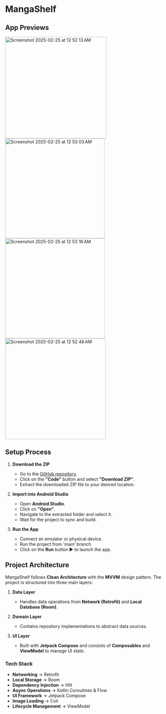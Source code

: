# MangaShelf

## App Previews

<img width="327" alt="Screenshot 2025-02-25 at 12 52 13 AM" src="https://github.com/user-attachments/assets/1303baf3-fb43-4094-80d0-0babdbc89c5f" />
<img width="321" alt="Screenshot 2025-02-25 at 12 53 03 AM" src="https://github.com/user-attachments/assets/7e6be8ea-dd78-4a33-a353-4ff6bf7891dd" />
<img width="322" alt="Screenshot 2025-02-25 at 12 53 16 AM" src="https://github.com/user-attachments/assets/bd5847b3-30b2-4b3c-a448-3238f1081c0a" />
<img width="324" alt="Screenshot 2025-02-25 at 12 52 48 AM" src="https://github.com/user-attachments/assets/2ab93179-a9ce-400d-b179-810b0f9a02c7" />

## Setup Process

1. **Download the ZIP**  
   - Go to the [GitHub repository](<repository_link_here>).  
   - Click on the **"Code"** button and select **"Download ZIP"**.  
   - Extract the downloaded ZIP file to your desired location.  

2. **Import into Android Studio**  
   - Open **Android Studio**.  
   - Click on **"Open"**.  
   - Navigate to the extracted folder and select it.  
   - Wait for the project to sync and build.  

3. **Run the App**  
   - Connect an emulator or physical device.
   - Run the project from 'main' branch
   - Click on the **Run** button ▶️ to launch the app.  

## Project Architecture

MangaShelf follows **Clean Architecture** with the **MVVM** design pattern. The project is structured into three main layers:  

1. **Data Layer**  
   - Handles data operations from **Network (Retrofit)** and **Local Database (Room)**.  

2. **Domain Layer**  
   - Contains repository implementations to abstract data sources.  

3. **UI Layer**  
   - Built with **Jetpack Compose** and consists of **Composables** and **ViewModel** to manage UI state.  

### Tech Stack

- **Networking** → Retrofit  
- **Local Storage** → Room  
- **Dependency Injection** → Hilt  
- **Async Operations** → Kotlin Coroutines & Flow  
- **UI Framework** → Jetpack Compose  
- **Image Loading** → Coil  
- **Lifecycle Management** → ViewModel 

